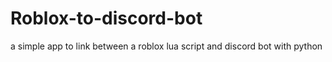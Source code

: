 # Roblox-to-discord-bot


a simple app to link between a roblox lua script and discord bot with python

